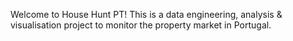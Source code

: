 Welcome to House Hunt PT! This is a data engineering, analysis & visualisation project 
to monitor the property market in Portugal.